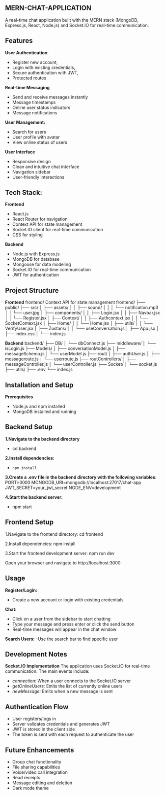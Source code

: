 ## **MERN-CHAT-APPLICATION**

A real-time chat application built with the MERN stack (MongoDB, Express.js, React, Node.js) and Socket.IO for real-time communication.



## Features

 **User Authentication**:
  - Register new account,
  - Login with existing credentials,
  - Secure authentication with JWT,
  - Protected routes

 **Real-time Messaging**
  - Send and receive messages instantly
  - Message timestamps
  - Online user status indicators
  - Message notifications
    
  **User Management:**
  - Search for users
  - User profile with avatar
  - View online status of users

  **User Interface**
  - Responsive design
  - Clean and intuitive chat interface
  - Navigation sidebar
  - User-friendly interactions

## Tech Stack:

**Frontend**
  -  React.js 
  - React Router for navigation
  - Context API for state management
  - Socket.IO client for real-time communication
  - CSS for styling
    
 **Backend**
  - Node.js with Express.js
  - MongoDB for database
  - Mongoose for data modeling
  - Socket.IO for real-time communication
  - JWT for authentication

## Project Structure

**Frontend**
 frontend/
  Context API for state management
frontend/
├── public/
├── src/
│   ├── assets/
│   │   ├── sound/
│   │   │   └── notification.mp3
│   │   └── user.jpg
│   ├── components/
│   │   ├── Login.jsx
│   │   ├── Navbar.jsx
│   │   └── Register.jsx
│   ├── Context/
│   │   ├── Authcontext.jsx
│   │   └── SocketContext.jsx
│   ├── Home/
│   │   └── Home.jsx
│   ├── utils/
│   │   └── VerifyUser.jsx
│   ├── Zustans/
│   │   └── useConversation.js
│   ├── App.jsx
│   ├── index.css
│   └── index.js

**Backend**
backend/
├── DB/
│   └── dbConnect.js
├── middleware/
│   └── isLogin.js
├── Models/
│   ├── conversationModel.js
│   ├── messageSchema.js
│   └── userModel.js
├── rout/
│   ├── authUser.js
│   ├── messageroute.js
│   └── userroute.js
├── routControllers/
│   ├── messageController.js
│   └── userController.js
├── Socket/
│   └── socket.js
├── utils/
├── .env
└── index.js
## Installation and Setup
**Prerequisites**
  - Node.js and npm installed
  - MongoDB installed and running
 
  ## Backend Setup
    
  **1.Navigate to the backend directory**
   -    cd backend
   
   **2.Install dependencies:**
   -     npm install
     
   **3.Create a .env file in the backend directory with the following variables:**
   PORT=3000
  MONGODB_URI=mongodb://localhost:27017/chat-app
JWT_SECRET=your_jwt_secret
NODE_ENV=development
  
**4.Start the backend server:**
- npm start


## Frontend Setup

1.Navigate to the frontend directory:
cd frontend

2.Install dependencies:
npm install

3.Start the frontend development server:
npm run dev

Open your browser and navigate to http://localhost:3000

## Usage

**Register/Login:**
- Create a new account or login with existing credentials

**Chat:**

- Click on a user from the sidebar to start chatting
- Type your message and press enter or click the send button
- Real-time messages will appear in the chat window

**Search Users:**
-Use the search bar to find specific user

## Development Notes
**Socket.IO Implementation**
The application uses Socket.IO for real-time communication. The main events include:
  - *connection:* When a user connects to the Socket.IO server
  - *getOnlineUsers:* Emits the list of currently online users
  - *newMessage:* Emits when a new message is sent

## Authentication Flow
  - User registers/logs in
  - Server validates credentials and generates JWT
  - JWT is stored in the client side
  - The token is sent with each request to authenticate the user


## Future Enhancements
  - Group chat functionality
  - File sharing capabilities
  - Voice/video call integration
  - Read receipts
  - Message editing and deletion
  - Dark mode theme







